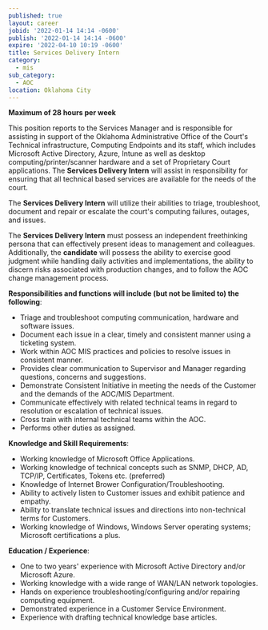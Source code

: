 ```yaml
---
published: true
layout: career
jobid: '2022-01-14 14:14 -0600'
publish: '2022-01-14 14:14 -0600'
expire: '2022-04-10 10:19 -0600'
title: Services Delivery Intern
category:
  - mis
sub_category:
  - AOC
location: Oklahoma City
---
```

**Maximum of 28 hours per week**  

This position reports to the Services Manager and is responsible for assisting in support of the Oklahoma Administrative Office of the Court's Technical infrastructure, Computing Endpoints and its staff, which includes Microsoft Active Directory, Azure, Intune as well as desktop computing/printer/scanner hardware and a set of Proprietary Court applications. The **Services Delivery Intern** will assist in responsibility for ensuring that all technical based services are available for the needs of the court.   

The **Services Delivery Intern** will utilize their abilities to triage, troubleshoot, document and repair or escalate the court's computing failures, outages, and issues.     

The **Services Delivery Intern** must possess an independent freethinking persona that can effectively present ideas to management and colleagues.  Additionally, the **candidate** will possess the ability to exercise good judgment while handling daily activities and implementations, the ability to discern risks associated with production changes, and to follow the AOC change management process.     

**Responsibilities and functions will include (but not be limited to) the following**: 

- Triage and troubleshoot computing communication, hardware and software issues. 
- Document each issue in a clear, timely and consistent manner using a ticketing system. 
- Work within AOC MIS practices and policies to resolve issues in consistent manner. 
- Provides clear communication to Supervisor and Manager regarding questions, concerns and suggestions. 
- Demonstrate Consistent Initiative in meeting the needs of the Customer and the demands of the AOC/MIS Department. 
- Communicate effectively with related technical teams in regard to resolution or escalation of technical issues. 
- Cross train with internal technical teams within the AOC. 
- Performs other duties as assigned. 


**Knowledge and Skill Requirements**: 

- Working knowledge of Microsoft Office Applications. 
- Working knowledge of technical concepts such as SNMP, DHCP, AD, TCP/IP, Certificates, Tokens etc. (preferred) 
- Knowledge of Internet Brower Configuration/Troubleshooting. 
- Ability to actively listen to Customer issues and exhibit patience and empathy. 
- Ability to translate technical issues and directions into non-technical terms for Customers. 
- Working knowledge of Windows, Windows Server operating systems; Microsoft certifications a plus. 

**Education / Experience**: 

- One to two years' experience with Microsoft Active Directory and/or Microsoft Azure. 
- Working knowledge with a wide range of WAN/LAN network topologies. 
- Hands on experience troubleshooting/configuring and/or repairing computing equipment. 
- Demonstrated experience in a Customer Service Environment. 
- Experience with drafting technical knowledge base articles.
